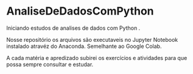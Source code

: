 # AnaliseDeDadosComPython

Iniciando estudos de analises de dados com Python .

Nosse repositório os arquivos são executaveis no Jupyter Notebook instalado atravéz do Anaconda.
Semelhante ao Google Colab.

A cada matéria e apredizado subirei os exercícios e atividades para que possa sempre consultar e estudar.
